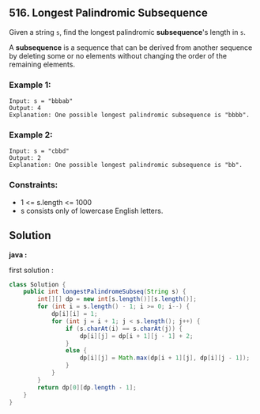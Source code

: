## 516. Longest Palindromic Subsequence

Given a string `s`, find the longest palindromic **subsequence**'s length in `s`.

A **subsequence** is a sequence that can be derived from another sequence by deleting some or no elements without changing the order of the remaining elements.

### Example 1:
```
Input: s = "bbbab"
Output: 4
Explanation: One possible longest palindromic subsequence is "bbbb".
```

### Example 2:
```
Input: s = "cbbd"
Output: 2
Explanation: One possible longest palindromic subsequence is "bb".
```

### Constraints:

* 1 <= s.length <= 1000
* s consists only of lowercase English letters.

## Solution

**java :**

first solution :
```java
class Solution {
    public int longestPalindromeSubseq(String s) {
        int[][] dp = new int[s.length()][s.length()];
        for (int i = s.length() - 1; i >= 0; i--) {
            dp[i][i] = 1;
            for (int j = i + 1; j < s.length(); j++) {
                if (s.charAt(i) == s.charAt(j)) {
                    dp[i][j] = dp[i + 1][j - 1] + 2;
                }
                else {
                    dp[i][j] = Math.max(dp[i + 1][j], dp[i][j - 1]);
                }
            }
        }
        return dp[0][dp.length - 1];
    }
}
```